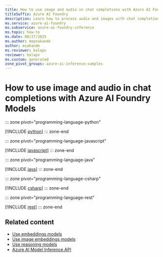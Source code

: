 ```yaml
---
title: How to use image and audio in chat completions with Azure AI Foundry Models
titleSuffix: Azure AI Foundry
description: Learn how to process audio and images with chat completions models with Azure AI Foundry Models
ms.service: azure-ai-foundry
ms.subservice: azure-ai-foundry-inference
ms.topic: how-to
ms.date: 08/27/2025
ms.author: mopeakande
author: msakande
ms.reviewer: balapv
reviewer: balapv
ms.custom: generated
zone_pivot_groups: azure-ai-inference-samples
---
```


# How to use image and audio in chat completions with Azure AI Foundry Models


::: zone pivot="programming-language-python"

[!INCLUDE [python](../../foundry-models/includes/use-chat-multi-modal/python.md)]
::: zone-end


::: zone pivot="programming-language-javascript"

[!INCLUDE [javascript](../../foundry-models/includes/use-chat-multi-modal/javascript.md)]
::: zone-end


::: zone pivot="programming-language-java"

[!INCLUDE [java](../../foundry-models/includes/use-chat-multi-modal/java.md)]
::: zone-end


::: zone pivot="programming-language-csharp"

[!INCLUDE [csharp](../../foundry-models/includes/use-chat-multi-modal/csharp.md)]
::: zone-end


::: zone pivot="programming-language-rest"

[!INCLUDE [rest](../../foundry-models/includes/use-chat-multi-modal/rest.md)]
::: zone-end

## Related content

* [Use embeddings models](../../model-inference/how-to/use-embeddings.md)
* [Use image embeddings models](../../model-inference/how-to/use-image-embeddings.md)
* [Use reasoning models](../../model-inference/how-to/use-chat-reasoning.md)
* [Azure AI Model Inference API](../../model-inference/reference/reference-model-inference-api.md)
